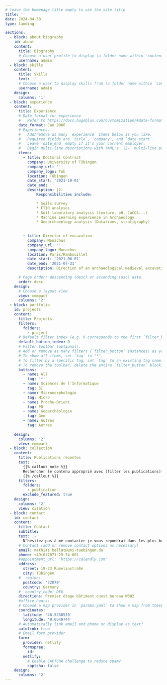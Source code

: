 ```yaml
---
# Leave the homepage title empty to use the site title
title: ''
date: 2024-04-30
type: landing

sections:
  - block: about.biography
    id: about
    content:
      title: Biography
      # Choose a user profile to display (a folder name within `content/authors/`)
      username: admin
  - block: skills
    content:
      title: Skills
      text: ''
      # Choose a user to display skills from (a folder name within `content/authors/`)
      username: admin
    design:
      columns: '1'
  - block: experience
    content:
      title: Experience
      # Date format for experience
      #   Refer to https://docs.hugoblox.com/customization/#date-format
      date_format: Jan 2006
      # Experiences.
      #   Add/remove as many `experience` items below as you like.
      #   Required fields are `title`, `company`, and `date_start`.
      #   Leave `date_end` empty if it's your current employer.
      #   Begin multi-line descriptions with YAML's `|2-` multi-line prefix.
      items:
        - title: Doctoral Contract
          company: University of Tübingen
          company_url: ''
          company_logo: Tub
          location: Tübingen
          date_start: '2021-10-01'
          date_end: ''
          description: |2-
              Responsibilities include:

              * Soils survey
              * FTIR analyses
              * Soil laboratory analysis (texture, pH, CaCO3...)
              * Machine Learning experience in Archaeology
              * Geoarchaeology analysis (Datations, stratigraphy)
    
    
        - title: Director of excavation
          company: Monachus
          company_url: ''
          company_logo: Monachus
          location: Paris/Rambouillet
          date_start: '2021-06-01'
          date_end: '2021-07-31'
          description: Direction of an archaeological medieval excavation with 7 - 10 archaeologists.

      # Page order: descending (desc) or ascending (asc) date.
      order: desc
    design:
      # Choose a layout view
      view: compact
      columns: '2'
  - block: portfolio
    id: projects
    content:
      title: Projects
      filters:
        folders:
          - project
      # Default filter index (e.g. 0 corresponds to the first `filter_button` instance below).
      default_button_index: 0
      # Filter toolbar (optional).
      # Add or remove as many filters (`filter_button` instances) as you like.
      # To show all items, set `tag` to "*".
      # To filter by a specific tag, set `tag` to an existing tag name.
      # To remove the toolbar, delete the entire `filter_button` block.
      buttons:
        - name: All
          tag: '*'
        - name: Sciences de l'Informatique 
          tag: SI
        - name: Micromorphologie
          tag: Micro
        - name: Proche-Orient
          tag: PO
        - name: Geoarchéologie
          tag: Geo      
        - name: Autres
          tag: Autres
    
    design:
      columns: '2'
      view: compact
  - block: collection
    content:
      title: Publications récentes
      text: |-
        {{% callout note %}}
        Rechercher le contenu approprié avec [filter les publications](./publication/).
        {{% /callout %}}
      filters:
        folders:
          - publication
        exclude_featured: true
    design:
      columns: '2'
      view: citation 
  - block: contact
    id: contact
    content:
      title: Contact
      subtitle:
      text: |-
        N'hésitez pas à me contacter je vous repondrai dans les plus bref délais.
      # Contact (add or remove contact options as necessary)
      email: mathias.bellat@uni-tuebingen.de
      phone: +49(0)7071-29-74-081
      #appointment_url: 'https://calendly.com'
      address:
        street: 19-23 Rümelinstraße
        city: Tübingen
      #  region: 
        postcode: '72070'
        country: Germany
      #  country_code: DEU
      directions: Premier étage bâtiment ouest bureau W302
      #office_hours:
      # Choose a map provider in `params.yaml` to show a map from these coordinates
      coordinates:
        latitude: '48.5238539'
        longitude: '9.0549744'  
      # Automatically link email and phone or display as text?
      autolink: true
      # Email form provider
      form:
        provider: netlify
        formspree:
          id:
        netlify:
          # Enable CAPTCHA challenge to reduce spam?
          captcha: false
    design:
      columns: '2'
---
```

